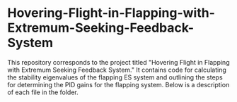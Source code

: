 # Hovering-Flight-in-Flapping-with-Extremum-Seeking-Feedback-System
This repository corresponds to the project titled "Hovering Flight in Flapping with Extremum Seeking Feedback System." It contains code for calculating the stability eigenvalues of the flapping ES system and outlining the steps for determining the PID gains for the flapping system. Below is a description of each file in the folder.

